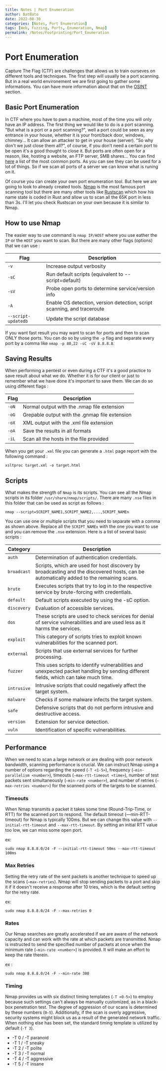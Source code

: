 ```yaml
---
title: Notes | Port Enumeration
author: BatBato
date: 2022-08-30
categories: [Notes, Port Enumeration]
tags: [Web, Fuzzing, Ports, Enumeration, Nmap]
permalink: /Notes/Footprinting/Port_Enumeration
---
```


# Port Enumeration

Capture The Flag (CTF) are challenges that allows us to train ourseves on different tools and techniques. The first step will usually be a port scanning. But in a real world environement we are first going to gather some informations. You can have more information about that on the [OSINT](https://nouman404.github.io/Notes/Footprinting/OSINT) section.

## Basic Port Enumeration

In CTF where you have to pwn a machine, most of the time you will only have an IP address. The first thing we would like to do is a port scanning. "But what is a port or a port scanning?", well a port could be seen as any entrance in your house, whether it is your front/back door, windows, chimney... It can allow an attacker to get in your house (server). "So why don't we just close them all?", of course, if you don't need a certain port to be open it's a good thought to close it. But ports are often open for a reason, like, hosting a website, an FTP server, SMB shares... You can find [here](https://packetlife.net/media/library/23/common_ports.pdf) a list of the most common ports. As you can see they can be used for a lot of things. So if we scan all ports of a server we can know what is runing on it.

Of course you can create your own port enumeration tool. But here we are going to look to already created tools.
[Nmap](https://www.kali.org/tools/nmap/#nmap-1) is the most famous port scanning tool but there are many other tools like [Rustscan](https://github.com/RustScan/RustScan) which how his name state is coded in Rust and allow us to scan all the 65K port in less than 3s. I'll let you check Rustscan on your own because it is similar to Nmap.

## How to use Nmap
The easier way to use command is ```nmap IP/HOST``` where you use eather the ```IP``` or the ```HOST``` you want to scan. But there are many other flags (options) that we can use :

| **Flag** | **Description** |
| --------- | --------------|
| ```-v``` | Increase output verbosity  |
| ```-sC``` | Run default scripts (equivalent to --script=default)  |
| ```-sV``` | Probe open ports to determine service/version info  |
| ```-A``` | Enable OS detection, version detection, script scanning, and traceroute  |
| ```--script-updatedb``` | Update the script database  |

If you want fast result you may want to scan for ports and then to scan ONLY those ports. You can do so by using the ```-p``` flag and separate every port by a comma like ```nmap -p 80,22 -sC -sV 8.8.8.8```.

## Saving Results

When performing a pentest or even during a CTF it's a good practice to save result about what we do. Whether it is for our client or just to remember what we have done it's important to save them. We can do so using different flags :

| **Flag** | **Description** |
| --------- | --------------|
| ```-oN``` | Normal output with the .nmap file extension |
| ```-oG``` | Grepable output with the .gnmap file extension |
| ```-oX``` | XML output with the .xml file extension |
| ```-oA``` | Save the results in all formats |
| ```-iL``` | Scan all the hosts in the file provided |

When you get your ```.xml``` file you can generate a ```.html``` page report with the following command :

```console
xsltproc target.xml -o target.html
```

## Scripts

What makes the strength of ```Nmap``` is its scripts. You can see all the Nmap scripts in its folder ```/usr/share/nmap/scripts/```. There are many ```.nse``` files in this folder that can be used as script as follows :

```console
nmap --script=SCRIPT_NAME1,SCRIPT_NAME2,...,SCRIPT_NAMEn
```

You can use one or multiple scripts that you need to separate with a comma as shown above. Replace all the ```SCRIPT_NAMEx``` with the one you want to use and you can remove the ```.nse``` extension. Here is a list of several basic scripts :


| **Category** | **Description** |
| --------- | --------------|
| ```auth``` | Determination of authentication credentials. |
| ```broadcast``` | Scripts, which are used for host discovery by broadcasting and the discovered hosts, can be automatically added to the remaining scans. |
| ```brute``` | Executes scripts that try to log in to the respective service by brute-forcing with credentials. |
| ```default``` | Default scripts executed by using the -sC option. |
| ```discovery``` | Evaluation of accessible services. |
| ```dos``` | These scripts are used to check services for denial of service vulnerabilities and are used less as it harms the services. |
| ```exploit``` | This category of scripts tries to exploit known vulnerabilities for the scanned port. |
| ```external``` | Scripts that use external services for further processing. |
| ```fuzzer``` | This uses scripts to identify vulnerabilities and unexpected packet handling by sending different fields, which can take much time. |
| ```intrusive``` | Intrusive scripts that could negatively affect the target system. |
| ```malware``` | Checks if some malware infects the target system. |
| ```safe``` | Defensive scripts that do not perform intrusive and destructive access. |
| ```version``` | Extension for service detection. |
| ```vuln``` | Identification of specific vulnerabilities. |


## Performance

When we need to scan a large network or are dealing with poor network bandwidth, scanning performance is crucial. We can instruct Nmap using a number of options regarding the speed (```-T <1-5>```), frequency (```—min-parallelism <number>```), timeouts (```—max-rtt-timeout <time>```), number of test packets sent simultaneously (```—min-rate <number>```), and number of retries (```—max-retries <number>```) for the scanned ports of the targets to be scanned.
  
### Timeouts
  
When Nmap transmits a packet it takes some time (Round-Trip-Time, or RTT) for the scanned port to respond. The default timeout (—min-RTT-timeout) for Nmap is typically 100ms. But we can change this value with ```--initial-rtt-timeout``` and ```--max-rtt-timeout```. By setting an initial RTT value too low, we can miss some open port.

ex:
```console 
sudo nmap 8.8.8.0/24 -F --initial-rtt-timeout 50ms --max-rtt-timeout 100ms
```

### Max Retries

Setting the retry rate of the sent packets is another technique to speed up the scans (```—max-retries```). Nmap will stop sending packets to a port and skip it if it doesn't receive a response after 10 tries, which is the default setting for the retry rate.

ex:
```console 
sudo nmap 8.8.8.0/24 -F --max-retries 0
```

### Rates

Our Nmap searches are greatly accelerated if we are aware of the network capacity and can work with the rate at which packets are transmitted. Nmap is instructed to send the specified number of packets at once when the minimum rate (```—min-rate <number>```) is provided. It will make an effort to keep the rate therein.

ex :
```console 
sudo nmap 8.8.8.0/24 -F --min-rate 300
```

### Timing

Nmap provides us with six distinct timing templates (```-T <0-5>```) to employ because such settings can't always be manually customized, as in a black-box penetration test. The degree of aggression of our scans is determined by these numbers (```0–5```). Additionally, if the scan is overly aggressive, security systems might block us as a result of the generated network traffic. When nothing else has been set, the standard timing template is utilized by default (```-T 3```).

-    -T 0 / -T paranoid
-    -T 1 / -T sneaky
-    -T 2 / -T polite
-    -T 3 / -T normal
-    -T 4 / -T aggressive
-    -T 5 / -T insane

